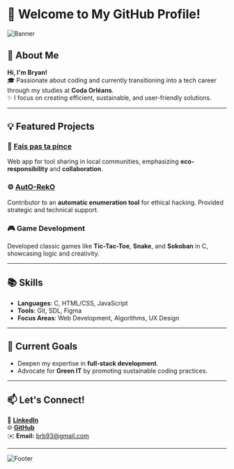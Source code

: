 

# 👋 Welcome to My GitHub Profile!  

![Banner](https://via.placeholder.com/800x200?text=Welcome+to+my+GitHub+Profile)

## 🚀 About Me  
**Hi, I'm Bryan!**  
🎓 Passionate about coding and currently transitioning into a tech career through my studies at **Coda Orléans**.  
✨ I focus on creating efficient, sustainable, and user-friendly solutions.  

---

## 💡 Featured Projects  
### 🌟 [Fais pas ta pince](https://github.com/BrB93/Fais-pas-ta-pince)  
Web app for tool sharing in local communities, emphasizing **eco-responsibility** and **collaboration**.  

### ⚙️ [AutO-RekO](https://github.com/rattus-digitalis/Autoreko)  
Contributor to an **automatic enumeration tool** for ethical hacking. Provided strategic and technical support.  

### 🎮 Game Development  
Developed classic games like **Tic-Tac-Toe**, **Snake**, and **Sokoban** in C, showcasing logic and creativity.  

---

## 📚 Skills  
- **Languages**: C, HTML/CSS, JavaScript  
- **Tools**: Git, SDL, Figma  
- **Focus Areas**: Web Development, Algorithms, UX Design  

---

## 🌱 Current Goals  
- Deepen my expertise in **full-stack development**.  
- Advocate for **Green IT** by promoting sustainable coding practices.  

---

## 📫 Let's Connect!  
💼 [**LinkedIn**](https://www.linkedin.com/in/bryan/)  
🌐 [**GitHub**](https://github.com/BrB93)  
✉️ **Email:** [brb93@gmail.com](mailto:brb93@gmail.com)  

---

![Footer](https://via.placeholder.com/800x100?text=Let%27s+Collaborate!)
